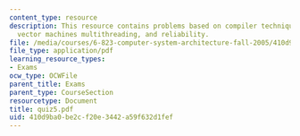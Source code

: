 ```yaml
---
content_type: resource
description: This resource contains problems based on compiler techniques, VLIW and
  vector machines multithreading, and reliability.
file: /media/courses/6-823-computer-system-architecture-fall-2005/410d9ba0be2cf20e3442a59f632d1fef_quiz5.pdf
file_type: application/pdf
learning_resource_types:
- Exams
ocw_type: OCWFile
parent_title: Exams
parent_type: CourseSection
resourcetype: Document
title: quiz5.pdf
uid: 410d9ba0-be2c-f20e-3442-a59f632d1fef
---
```

